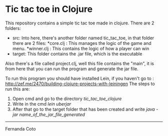Tic tac toe in Clojure
======================
This repository contains a simple tic tac toe made in clojure. 
There are 2 folders:
* src:
    Into here, there's another folder named tic_tac_toe, in that folder there are 2 files:
      *core.clj : This manages the logic of the game and menu.
      *winner.clj : This contains the logic of how a player can win
* target:
    This folder contains the .jar file, which is the executable

Also there's a file called project.clj, well this file contains the "main", it is from here that you can run the program
and generate the jar file.

To run this program you should have installed Lein, if you haven't go to : http://zef.me/2470/building-clojure-projects-with-leiningen
The steps to run this are:
1. Open cmd and go to the directory *tic_tac_toe_clojure*
2. Write in the cmd *lein uberjar*
3. After that go to the target folder that has been created and write *java -jar name_of_the_jar_file_generated*


----
Fernanda Coto
